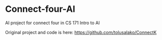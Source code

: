 # Connect-four-AI
AI project for connect four in CS 171 Intro to AI

Original project and code is here: https://github.com/tolusalako/ConnectK
